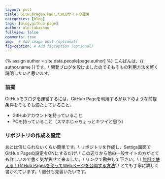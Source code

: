 ```yaml
---
layout: post
title: GitHubPageを利用したWEBサイトの運営
categories: [blog]
tags: [blog,github-page]
author: alp-takashno
fullview: false
comments: true
img:  # Add image post (optional)
fig-caption: # Add figcaption (optional)
---
```


{% assign author = site.data.people[page.author] %}
こんばんは、{{ author.name }}です。\\
開発ブログを設けましたのでそもそもの利用方法を軽く説明したいと思います。

### 前提
GitHubでブログを運営するには、GitHub Pageを利用するが以下のような前提条件をそもそも満たしていること。
- GitHubアカウントを持っていること
- PCを持っていること（スマホじゃちょっとキツイと思う）

### リポジトリの作成＆設定
あとは信じられないくらい簡単です。\\
リポジトリを作成し、Settigs画面でGitHub Pageの設定をONにするだけ\\
\\
この辺りから他の一般サイトの方がとても詳しいので書く気が失せて来ました。\\
リンクで勘弁して下さい。\\
\\
[無料で使える！GitHub Pagesを使ってWebページを公開する方法](https://techacademy.jp/magazine/6445)\\
\\
とても丁寧に詳しく書かれています。\\
自分も見習いたいです。
